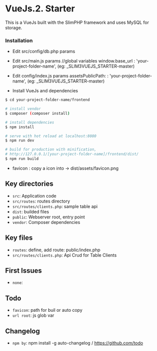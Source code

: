 # VueJs.2. Starter

This is a VueJs built with the SlimPHP framework and uses MySQL for storage.

### Installation

- Edit src/config/db.php params

- Edit src/main.js params
//global variables
window.base_url : 'your-project-folder-name', (eg: _SLIM3VUEJS_STARTER-master)

- Edit config/index.js params
assetsPublicPath:  : 'your-project-folder-name', (eg: _SLIM3VUEJS_STARTER-master)

- Install VueJs and dependencies

```sh
$ cd your-project-folder-name/frontend

# install vendor
$ composer (composer install)

# install dependencies
$ npm install

# serve with hot reload at localhost:8080
$ npm run dev

# build for production with minification, 
# http://127.0.0.1/[your-project-folder-name]/frontend/dist/
$ npm run build
```
- favicon : copy a icon into -> dist/assets/favicon.png

## Key directories

* `src`: Application code
* `src/routes`: routes directory
* `src/routes/clients.php`: sample table api
* `dist`: builded files
* `public`: Webserver root, entry point
* `vendor`: Composer dependencies

## Key files

* `routes`: define, add route: public/index.php
* `src/routes/clients.php`: Api Crud for Table Clients

## First Issues

* `none`:

## Todo

* `favicon`: path for buil or auto copy
* `url root`: js glob var

## Changelog

* `npm by`: npm install -g auto-changelog / https://github.com/todo


